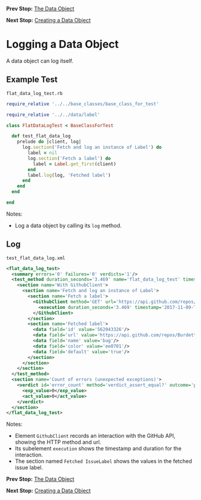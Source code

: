 <!--- GENERATED FILE, DO NOT EDIT --->
**Prev Stop:** [The Data Object](./DataObjects.md#the-data-object)

**Next Stop:** [Creating a Data Object](./FlatDataNew.md#creating-a-data-object)


# Logging a Data Object

A data object can log itself.

## Example Test

<code>flat_data_log_test.rb</code>
```ruby
require_relative '../../base_classes/base_class_for_test'

require_relative '../../data/label'

class FlatDataLogTest < BaseClassForTest

  def test_flat_data_log
    prelude do |client, log|
      log.section('Fetch and log an instance of Label') do
        label = nil
        log.section('Fetch a label') do
          label = Label.get_first(client)
        end
        label.log(log, 'Fetched label')
      end
    end
  end

end
```

Notes:

- Log a data object by calling its `log` method.

## Log

<code>test_flat_data_log.xml</code>
```xml
<flat_data_log_test>
  <summary errors='0' failures='0' verdicts='1'/>
  <test_method duration_seconds='3.469' name='flat_data_log_test' timestamp='2017-11-09-Thu-12.30.54.635'>
    <section name='With GithubClient'>
      <section name='Fetch and log an instance of Label'>
        <section name='Fetch a label'>
          <GithubClient method='GET' url='https://api.github.com/repos/BurdetteLamar/RubyTest/labels'>
            <execution duration_seconds='3.469' timestamp='2017-11-09-Thu-12.30.54.635'/>
          </GithubClient>
        </section>
        <section name='Fetched label'>
          <data field='id' value='562043326'/>
          <data field='url' value='https://api.github.com/repos/BurdetteLamar/RubyTest/labels/bug'/>
          <data field='name' value='bug'/>
          <data field='color' value='ee0701'/>
          <data field='default' value='true'/>
        </section>
      </section>
    </section>
  </test_method>
  <section name='Count of errors (unexpected exceptions)'>
    <verdict id='error_count' method='verdict_assert_equal?' outcome='passed' volatile='true'>
      <exp_value>0</exp_value>
      <act_value>0</act_value>
    </verdict>
  </section>
</flat_data_log_test>
```

Notes:

- Element `GithubClient` records an interaction with the GitHub API, showing the HTTP method and url.
- Its subelement `execution` shows the timestamp and duration for the interaction.
- The section named `Fetched IssueLabel` shows the values in the fetched issue label.

**Prev Stop:** [The Data Object](./DataObjects.md#the-data-object)

**Next Stop:** [Creating a Data Object](./FlatDataNew.md#creating-a-data-object)


